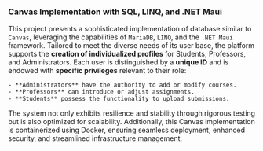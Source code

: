 ### Canvas Implementation with SQL, LINQ, and .NET Maui

This project presents a sophisticated implementation of database similar to `Canvas`, leveraging the capabilities of `MariaDB`, `LINQ`, and the `.NET Maui` framework. Tailored to meet the diverse needs of its user base, the platform supports the **creation of individualized profiles** for Students, Professors, and Administrators. Each user is distinguished by a **unique ID** and is endowed with **specific privileges** relevant to their role:

    - **Administrators** have the authority to add or modify courses.
    - **Professors** can introduce or adjust assignments.
    - **Students** possess the functionality to upload submissions.

The system not only exhibits resilience and stability through rigorous testing but is also optimized for scalability. Additionally, this Canvas implementation is containerized using Docker, ensuring seamless deployment, enhanced security, and streamlined infrastructure management.
